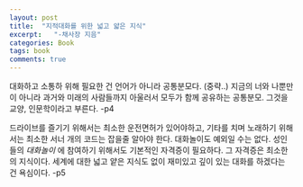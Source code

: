 ```yaml
---
layout: post
title:  "지적대화를 위한 넓고 얇은 지식"
excerpt:   "-채사장 지음"
categories: Book
tags: book
comments: true
---
```

대화하고 소통하 위해 필요한 건 언어가 아니라 공통분모다. (중략..) 지금의 너와 나뿐만이 아니라 과거와 미래의 사람들까지 아울러서 모두가 함께 공유하는 공통분모. 그것을 교양, 인문학이라고 부른다. -p4

드라이브를 즐기기 위해서는 최소한 운전면허가 있어야하고, 기타를 치며 노래하기 위해서는 최소한 서너 개의 코드는 잡을줄 알아야 한다. 대화놀이도 예외일 수는 없다. 성인들의 *대화놀이* 에 참여하기 위해서도 기본적인 자격증이 필요하다. 그 자격증은 최소한의 지식이다. 세계에 대한 넓고 얕은 지식도 없이 재미있고 깊이 있는 대화를 하겠다는 건 욕심이다. -p5
